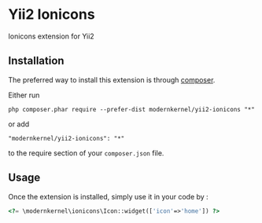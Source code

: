 Yii2 Ionicons
=============
Ionicons extension for Yii2

Installation
------------

The preferred way to install this extension is through [composer](http://getcomposer.org/download/).

Either run

```
php composer.phar require --prefer-dist modernkernel/yii2-ionicons "*"
```

or add

```
"modernkernel/yii2-ionicons": "*"
```

to the require section of your `composer.json` file.


Usage
-----

Once the extension is installed, simply use it in your code by  :

```php
<?= \modernkernel\ionicons\Icon::widget(['icon'=>'home']) ?>
```